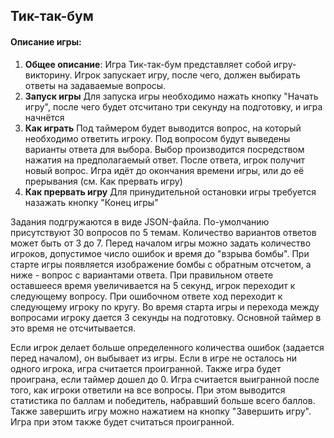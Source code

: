 ## Тик-так-бум
#### Описание игры:
1. **Общее описание**:
Игра Тик-так-бум представляет собой игру-викторину. Игрок запускает игру, после чего, должен выбирать ответы на задаваемые вопросы.
2. **Запуск игры**
Для запуска игры необходимо нажать кнопку "Начать игру", после чего будет отсчитано три секунду на подготовку, и игра начнётся
3. **Как играть**
Под таймером будет выводится вопрос, на который необходимо ответить игроку. Под вопросом будут выведены варианты ответа для выбора. Выбор производится посредством нажатия на предполагаемый ответ. После ответа, игрок получит новый вопрос. Игра идёт до окончания времени игры, или до её прерывания (см. Как прервать игру)
3. **Как прервать игру**
Для принудительной остановки игры требуется назажать кнопку "Конец игры"

Задания подгружаются в виде JSON-файла. По-умолчанию присутствуют 30 вопросов по 5 темам. Количество вариантов ответов может быть от 3 до 7.
Перед началом игры можно задать количество игроков, допустимое число ошибок и время до "взрыва бомбы".
При старте игры появляется изображение бомбы с обратным отсчетом, а ниже - вопрос с вариантами ответа.
При правильном ответе оставшееся время увеличивается на 5 секунд, игрок переходит к следующему вопросу.
При ошибочном ответе ход переходит к следующему игроку по кругу.
Во время старта игры и перехода между вопросами игроку дается 3 секунды на подготовку. Основной таймер в это время не отсчитывается.

Если игрок делает больше определенного количества ошибок (задается перед началом), он выбывает из игры.
Если в игре не осталось ни одного игрока, игра считается проигранной.
Также игра будет проиграна, если таймер дошел до 0.
Игра считается выигранной после того, как игроки ответили на все вопросы.
При этом выводится статистика по баллам и победитель, набравший больше всего баллов.
Также завершить игру можно нажатием на кнопку "Завершить игру". Игра при этом также будет считаться проигранной.